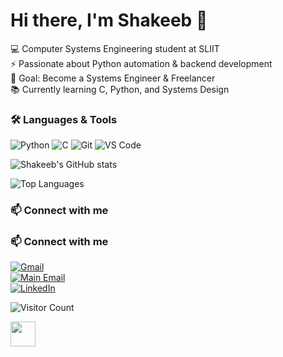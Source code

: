 # Hi there, I'm Shakeeb 👋

💻 Computer Systems Engineering student at SLIIT  
⚡ Passionate about Python automation & backend development  
🎯 Goal: Become a Systems Engineer & Freelancer  
📚 Currently learning C, Python, and Systems Design

### 🛠️ Languages & Tools
![Python](https://img.shields.io/badge/-Python-3776AB?logo=python&logoColor=white)
![C](https://img.shields.io/badge/-C-00599C?logo=c&logoColor=white)
![Git](https://img.shields.io/badge/-Git-F05032?logo=git&logoColor=white)
![VS Code](https://img.shields.io/badge/-VSCode-007ACC?logo=visual-studio-code&logoColor=white)

![Shakeeb's GitHub stats](https://github-readme-stats.vercel.app/api?username=shakeeb822&show_icons=true&theme=radical)

![Top Languages](https://github-readme-stats.vercel.app/api/top-langs/?username=shakeeb822&layout=compact&theme=tokyonight)

### 📫 Connect with me
### 📫 Connect with me
[![Gmail](https://img.shields.io/badge/-Gmail-D14836?logo=gmail&logoColor=white)](mailto:shakeebaduham822@gmail.com)  
[![Main Email](https://img.shields.io/badge/-SLIIT%20Mail-0056D2?logo=microsoft-outlook&logoColor=white)](mailto:it25102811@my.sliit.lk)  
[![LinkedIn](https://img.shields.io/badge/-LinkedIn-0077B5?logo=linkedin&logoColor=white)](https://www.linkedin.com/in/shakeeb-aduham-a26641243)


![Visitor Count](https://komarev.com/ghpvc/?username=shakeeb822&color=blue)


<img src="https://media.giphy.com/media/hvRJCLFzcasrR4ia7z/giphy.gif" width="40px">
